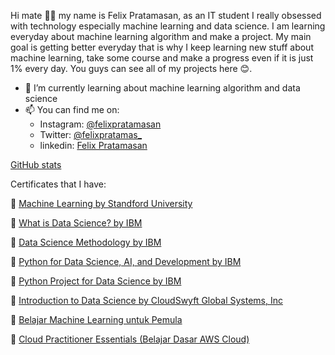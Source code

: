  Hi mate 👋🏻 my name is Felix Pratamasan, as an IT student I really obsessed with technology especially machine learning and data science. I am learning everyday about machine learning algorithm and make a project. My main goal is getting better everyday that is why I keep learning new stuff about machine learning, take some course and make a progress even if it is just 1% every day. You guys can see all of my projects here 😊. 
  
- 🌱 I’m currently learning about machine learning algorithm and data science
- 📫 You can find me on:
   - Instagram: [@felixpratamasan](https://www.instagram.com/felixpratamasan/)
   - Twitter:  [@felixpratamas_](https://twitter.com/felixpratamas_)
   - linkedin: [Felix Pratamasan](https://www.linkedin.com/in/felix-pratamasan-39ba60218/)

[GitHub stats](https://github-readme-stats.vercel.app/api?username=anuraghazra&show_icons=true&theme=radical)

Certificates that I have:

📄 [Machine Learning by Standford University](https://coursera.org/share/15cf8c25c3fe99b137354a93150a239f)

📄 [What is Data Science? by IBM](https://coursera.org/share/d1aeed84462b88cc96291087fc248daa)

📄 [Data Science Methodology by IBM](https://coursera.org/share/ecb9c96fdaaf9269edc8557218ca222a)

📄 [Python for Data Science, AI, and Development by IBM](https://coursera.org/share/08473776c43b797a2ab69d03b0a4020d)

📄 [Python Project for Data Science by IBM](https://coursera.org/share/60f9cd74ef588d211c65e0c08081d563)

📄 [Introduction to Data Science by CloudSwyft Global Systems, Inc](https://www.credential.net/7d4af74d-89e8-44b9-b731-b0d50f2004de#gs.e24ftj)

📄 [Belajar Machine Learning untuk Pemula](https://www.dicoding.com/certificates/QLZ91336EP5D)

📄 [Cloud Practitioner Essentials (Belajar Dasar AWS Cloud)](https://www.dicoding.com/certificates/MEPJ53DE6P3V)



<!---
lixx21/lixx21 is a ✨ special ✨ repository because its `README.md` (this file) appears on your GitHub profile.
You can click the Preview link to take a look at your changes.
--->
